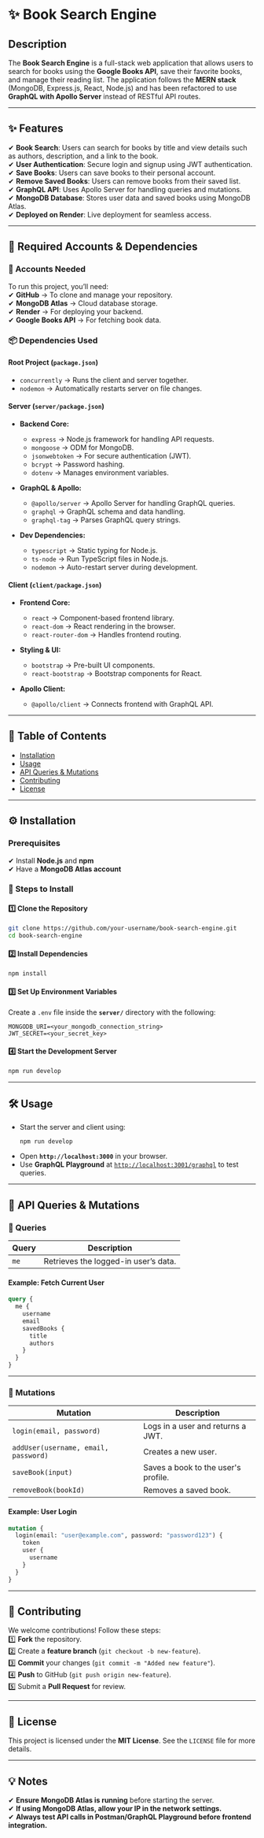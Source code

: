 # ✨ Book Search Engine

## **Description**  
The **Book Search Engine** is a full-stack web application that allows users to search for books using the **Google Books API**, save their favorite books, and manage their reading list. The application follows the **MERN stack** (MongoDB, Express.js, React, Node.js) and has been refactored to use **GraphQL with Apollo Server** instead of RESTful API routes.

---

## **✨ Features**  
✔ **Book Search**: Users can search for books by title and view details such as authors, description, and a link to the book.  
✔ **User Authentication**: Secure login and signup using JWT authentication.  
✔ **Save Books**: Users can save books to their personal account.  
✔ **Remove Saved Books**: Users can remove books from their saved list.  
✔ **GraphQL API**: Uses Apollo Server for handling queries and mutations.  
✔ **MongoDB Database**: Stores user data and saved books using MongoDB Atlas.  
✔ **Deployed on Render**: Live deployment for seamless access.  

---

## **📀 Required Accounts & Dependencies**

### **📂 Accounts Needed**
To run this project, you’ll need:  
✔ **GitHub** → To clone and manage your repository.  
✔ **MongoDB Atlas** → Cloud database storage.  
✔ **Render** → For deploying your backend.  
✔ **Google Books API** → For fetching book data.  

### **📦 Dependencies Used**
#### **Root Project (`package.json`)**
- `concurrently` → Runs the client and server together.
- `nodemon` → Automatically restarts server on file changes.

#### **Server (`server/package.json`)**
- **Backend Core:**
  - `express` → Node.js framework for handling API requests.
  - `mongoose` → ODM for MongoDB.
  - `jsonwebtoken` → For secure authentication (JWT).
  - `bcrypt` → Password hashing.
  - `dotenv` → Manages environment variables.
  
- **GraphQL & Apollo:**
  - `@apollo/server` → Apollo Server for handling GraphQL queries.
  - `graphql` → GraphQL schema and data handling.
  - `graphql-tag` → Parses GraphQL query strings.

- **Dev Dependencies:**
  - `typescript` → Static typing for Node.js.
  - `ts-node` → Run TypeScript files in Node.js.
  - `nodemon` → Auto-restart server during development.

#### **Client (`client/package.json`)**
- **Frontend Core:**
  - `react` → Component-based frontend library.
  - `react-dom` → React rendering in the browser.
  - `react-router-dom` → Handles frontend routing.
  
- **Styling & UI:**
  - `bootstrap` → Pre-built UI components.
  - `react-bootstrap` → Bootstrap components for React.

- **Apollo Client:**
  - `@apollo/client` → Connects frontend with GraphQL API.

---

## **📖 Table of Contents**
- [Installation](#installation)
- [Usage](#usage)
- [API Queries & Mutations](#api-queries--mutations)
- [Contributing](#contributing)
- [License](#license)

---

## **⚙️ Installation**

### **Prerequisites**
✔ Install **Node.js** and **npm**  
✔ Have a **MongoDB Atlas account**  

### **🚀 Steps to Install**
#### **1️⃣ Clone the Repository**
```bash
git clone https://github.com/your-username/book-search-engine.git
cd book-search-engine
```
#### **2️⃣ Install Dependencies**
```bash
npm install
```
#### **3️⃣ Set Up Environment Variables**
Create a `.env` file inside the **`server/`** directory with the following:  
```env
MONGODB_URI=<your_mongodb_connection_string>
JWT_SECRET=<your_secret_key>
```
#### **4️⃣ Start the Development Server**
```bash
npm run develop
```

---

## **🛠️ Usage**
- Start the server and client using:
  ```bash
  npm run develop
  ```
- Open **`http://localhost:3000`** in your browser.
- Use **GraphQL Playground** at [`http://localhost:3001/graphql`](http://localhost:3001/graphql) to test queries.

---

## **🚀 API Queries & Mutations**

### **🔹 Queries**
| Query  | Description |
|--------|-------------|
| `me` | Retrieves the logged-in user’s data. |

#### **Example: Fetch Current User**
```graphql
query {
  me {
    username
    email
    savedBooks {
      title
      authors
    }
  }
}
```

---

### **🔹 Mutations**
| Mutation | Description |
|----------|-------------|
| `login(email, password)` | Logs in a user and returns a JWT. |
| `addUser(username, email, password)` | Creates a new user. |
| `saveBook(input)` | Saves a book to the user's profile. |
| `removeBook(bookId)` | Removes a saved book. |

#### **Example: User Login**
```graphql
mutation {
  login(email: "user@example.com", password: "password123") {
    token
    user {
      username
    }
  }
}
```

---

## **💖 Contributing**
We welcome contributions! Follow these steps:  
1️⃣ **Fork** the repository.  
2️⃣ Create a **feature branch** (`git checkout -b new-feature`).  
3️⃣ **Commit** your changes (`git commit -m "Added new feature"`).  
4️⃣ **Push** to GitHub (`git push origin new-feature`).  
5️⃣ Submit a **Pull Request** for review.  

---

## **📝 License**
This project is licensed under the **MIT License**. See the `LICENSE` file for more details.  

---

## **💡 Notes**
✔ **Ensure MongoDB Atlas is running** before starting the server.  
✔ **If using MongoDB Atlas, allow your IP in the network settings.**  
✔ **Always test API calls in Postman/GraphQL Playground before frontend integration.**  


